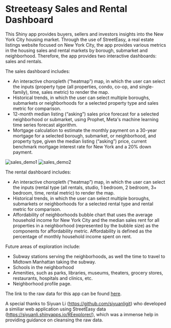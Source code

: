 # Streeteasy Sales and Rental Dashboard

This Shiny app provides buyers, sellers and investors insights into the New York City housing market. Through the use of StreetEasy, a real estate listings website focused on New York City, the app provides various metrics in the housing sales and rental markets by borough, submarket and neighborhood. Therefore, the app provides two interactive dashboards: sales and rentals.

The sales dashboard includes:
* An interactive choropleth (“heatmap”) map, in which the user can select the inputs (property type (all properties, condo, co-op, and single-family), time, sales metric) to render the map.
* Historical trends, in which the user can select multiple boroughs, submarkets or neighborhoods for a selected property type and sales metric for comparison.
* 12-month median listing (“asking”) sales price forecast for a selected neighborhood or submarket, using Prophet, Meta's machine learning time series forecast algorithm.
* Mortgage calculation to estimate the monthly payment on a 30-year mortgage for a selected borough, submarket, or neighborhood, and property type, given the median listing (“asking”) price, current benchmark mortgage interest rate for New York and a 20% down payment.

![sales_demo1](https://media.giphy.com/media/v1.Y2lkPTc5MGI3NjExYm5hYjlnbGZmMWVva3J3aXp5aWlsdnpobnRrMmY5cTA2eXg3Y284NSZlcD12MV9pbnRlcm5hbF9naWZfYnlfaWQmY3Q9Zw/inDsdZOQVFxsX7PAVs/giphy.gif) ![sales_demo2](https://media.giphy.com/media/v1.Y2lkPTc5MGI3NjExNHF5enpobWRtcG1ha3I1cWN3OGo5aHZyZGM0dnZraXgwcmJjdGdiMCZlcD12MV9pbnRlcm5hbF9naWZfYnlfaWQmY3Q9Zw/vpWW63XbxZ2T7lO0Ir/giphy.gif)

The rental dashboard includes: 
* An interactive choropleth (“heatmap”) map, in which the user can select the inputs (rental type (all rentals, studio, 1 bedroom, 2 bedroom, 3+ bedroom, time, rental metric) to render the map.
* Historical trends, in which the user can select multiple boroughs, submarkets or neighborhoods for a selected rental type and rental metric for comparison.
* Affordability of neighborhoods bubble chart that uses the average household income for New York City and the median sales rent for all properties in a neighborhood (represented by the bubble size) as the components for affordability metric. Affordability is defined as the percentage of monthly household income spent on rent. 

Future areas of exploration include:
* Subway stations serving the neighborhoods, as well the time to travel to Midtown Manhattan taking the subway.
* Schools in the neighborhood
* Amenities, such as parks, libraries, museums, theaters, grocery stores, restaurants, hospitals and clinics, etc.
* Neighborhood profile page.

The link to the raw data for this app can be found [here](https://streeteasy.com/blog/data-dashboard/[object%20Object]?agg=Total&metric=Inventory&type=Sales&bedrooms=Any%20Bedrooms&property=Any%20Property%20Type&minDate=2010-01-01&maxDate=2023-10-01&area=Flatiron,Brooklyn%20Heights).

A special thanks to Siyuan Li (https://github.com/siyuanligit) who developed a similiar web application using StreetEasy data (https://siyuanli.shinyapps.io/REexplorer/), which was a immense help in providing guidance on cleansing the raw data.

